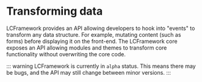# Transforming data

LCFramework provides an API allowing developers to hook into "events" to transform
any data structure. For example, mutating content (such as forms) before displaying it 
on the front-end. The LCFramework core exposes an API allowing modules and themes to
transform core functionality without overwriting the core code.

::: warning
LCFramework is currently in `alpha` status. This means there may be bugs,
and the API may still change between minor versions.
:::

